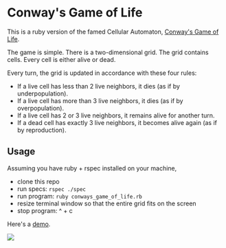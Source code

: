 # Conway's Game of Life

This is a ruby version of the famed Cellular Automaton, [Conway's Game of Life](http://en.wikipedia.org/wiki/Conway%27s_Game_of_Life).

The game is simple. There is a two-dimensional grid. The grid contains cells. Every cell is either alive or dead.

Every turn, the grid is updated in accordance with these four rules:
  - If a live cell has less than 2 live neighbors, it dies (as if by underpopulation).
  - If a live cell has more than 3 live neighbors, it dies (as if by overpopulation).
  - If a live cell has 2 or 3 live neighbors, it remains alive for another turn.
  - If a dead cell has exactly 3 live neighbors, it becomes alive again (as if by reproduction).

## Usage

Assuming you have ruby + rspec installed on your machine,
- clone this repo
- run specs: ```rspec ./spec```
- run program: ```ruby conways_game_of_life.rb```
- resize terminal window so that the entire grid fits on the screen
- stop program: ^ + c

Here's a [demo](https://www.youtube.com/watch?v=M0n2aZBnAYM).

<img src='http://upload.wikimedia.org/wikipedia/commons/thumb/4/45/Glider.svg/220px-Glider.svg.png'/>
